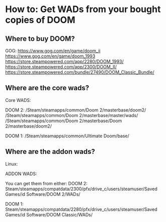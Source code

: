 # How to: Get WADs from your bought copies of DOOM

## Where to buy DOOM?

GOG:
https://www.gog.com/en/game/doom_ii
https://www.gog.com/en/game/doom_1993
https://store.steampowered.com/app/2280/DOOM_1993/
https://store.steampowered.com/app/2300/DOOM_II/
https://store.steampowered.com/bundle/27490/DOOM_Classic_Bundle/


## Where are the core wads?

Core WADS:

DOOM 2:
/Steam/steamapps/common/Doom 2/masterbase/doom2/
/Steam/steamapps/common/Doom 2/masterbase/master/wads/
/Steam/steamapps/common/Doom 2/masterbase/Doom 2/masterbase/doom2/

DOOM 1:
/Steam/steamapps/common/Ultimate Doom/base/


## Where are the addon wads?

Linux:

ADDON WADS:

You can get them from either:
DOOM 2: Steam/steamapps/compatdata/2300/pfx/drive_c/users/steamuser/Saved Games/id Software/DOOM 2/WADs/

DOOM 1: Steam/steamapps/compatdata/2280/pfx/drive_c/users/steamuser/Saved Games/id Software/DOOM Classic/WADs/

